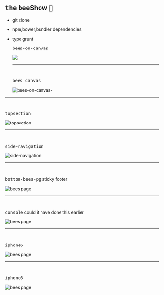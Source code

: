 ## <kbd>the</kbd> beeShow  <kbd>:honeybee: </kbd>
- git clone
- npm,bower,bundler dependencies
- type grunt



  
  

  
  <kbd>bees-on-canvas</kbd>
  
  ![](public/builds/assets/images/beesoncanvas.png)
  
  
  <hr />
   <br />
  
  <kbd>bees canvas</kbd>
  
  ![bees-on-canvas-](public/builds/assets/images/newcanvas.png)





<hr />
  
  <br />
  
  <kbd>topsection</kbd>
  
  ![topsection](public/builds/assets/images/topsection.png)



<hr />
  
  <br />
  
  <kbd>side-navigation</kbd>
  
  ![side-navigation](public/builds/assets/images/sidenavigation.png)



  
  
  <hr />
  
  <br />
  
  <kbd>bottom-bees-pg</kbd> sticky footer
  
  ![bees page](bottombee.png)
  
  
  
   <hr />
  
  <br />
  
  <kbd>console</kbd> could it have done this earlier
  
  ![bees page](console1.png)
  
  
  
  
  <hr />
  
  <br />
  
  <kbd>iphone6</kbd> 
  
  ![bees page](public/builds/assets/images/mob6top.png)
  
  
  
  <hr />
  
  <br />
  
  <kbd>iphone6</kbd> 
  
  ![bees page](public/builds/assets/images/mob6.png)
  
  
  
  
  
  
  
  
  
  

